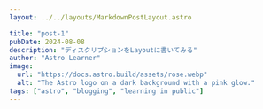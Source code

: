```yaml
---
layout: ../../layouts/MarkdownPostLayout.astro

title: "post-1"
pubDate: 2024-08-08
description: "ディスクリプションをLayoutに書いてみる"
author: "Astro Learner"
image:
  url: "https://docs.astro.build/assets/rose.webp"
  alt: "The Astro logo on a dark background with a pink glow."
tags: ["astro", "blogging", "learning in public"]
---
```

